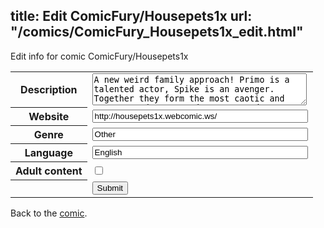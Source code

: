 title: Edit ComicFury/Housepets1x
url: "/comics/ComicFury_Housepets1x_edit.html"
---
Edit info for comic ComicFury/Housepets1x

<form name="comic" action="http://gaepostmail.appspot.com/comic/" method="post">
<table class="comicinfo">
<tr>
<th>Description</th><td><textarea name="description" cols="40" rows="3">A new weird family approach! Primo is a talented actor, Spike is an avenger. Together they form the most caotic and crazy squad ever! Updates on Monday, Wednesday and Friday</textarea></td>
</tr>
<tr>
<th>Website</th><td><input type="text" name="url" value="http://housepets1x.webcomic.ws/" size="40"/></td>
</tr>
<tr>
<th>Genre</th><td><input type="text" name="genre" value="Other" size="40"/></td>
</tr>
<tr>
<th>Language</th><td><input type="text" name="language" value="English" size="40"/></td>
</tr>
<tr>
<th>Adult content</th><td><input type="checkbox" name="adult" value="adult" /></td>
</tr>
<tr>
<th></th><td>
<input type="hidden" name="comic" value="ComicFury_Housepets1x" />
<input type="submit" name="submit" value="Submit" />
</td>
</tr>
</table>
</form>

Back to the [comic](ComicFury_Housepets1x.html).
